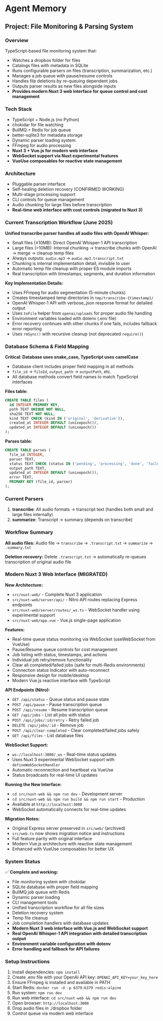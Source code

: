 # Agent Memory

## Project: File Monitoring & Parsing System

### Overview

TypeScript-based file monitoring system that:

- Watches a dropbox folder for files
- Catalogs files with metadata in SQLite
- Runs configurable parsers on files (transcription, summarization, etc.)
- Manages a job queue with pause/resume controls
- Handles file deletions by re-queuing dependent jobs
- Outputs parser results as new files alongside inputs
- **Provides modern Nuxt 3 web interface for queue control and cost management**

### Tech Stack

- TypeScript + Node.js (no Python)
- chokidar for file watching
- BullMQ + Redis for job queue
- better-sqlite3 for metadata storage
- Dynamic parser loading system
- FFmpeg for audio processing
- **Nuxt 3 + Vue.js for modern web interface**
- **WebSocket support via Nuxt experimental features**
- **VueUse composables for reactive state management**

### Architecture

- Pluggable parser interface
- Self-healing deletion recovery (CONFIRMED WORKING)
- Multi-stage processing support
- CLI controls for queue management
- Audio chunking for large files before transcription
- **Real-time web interface with cost controls (migrated to Nuxt 3)**

### Current Transcription Workflow (June 2025)

**Unified transcribe parser handles all audio files with OpenAI Whisper:**

- Small files (≤10MB): Direct OpenAI Whisper-1 API transcription
- Large files (>10MB): Internal chunking → transcribe chunks with OpenAI → merge → cleanup temp files
- Always outputs: `audio.mp3` → `audio.mp3.transcript.txt`
- Chunking is internal implementation detail, invisible to user
- Automatic temp file cleanup with proper ES module imports
- Real transcription with timestamps, segments, and duration information

**Key Implementation Details:**

- Uses FFmpeg for audio segmentation (5-minute chunks)
- Creates timestamped temp directories in `tmp/transcribe-{timestamp}/`
- OpenAI Whisper-1 API with verbose_json response format for detailed output
- Uses `toFile` helper from `openai/uploads` for proper audio file handling
- Environment variables loaded with dotenv (.env file)
- Error recovery continues with other chunks if one fails, includes fallback error reporting
- Uses `rmSync()` with recursive cleanup (not deprecated `require()`)

### Database Schema & Field Mapping

**Critical: Database uses snake_case, TypeScript uses camelCase**

- Database client includes proper field mapping in all methods
- `file_id` → `fileId`, `output_path` → `outputPath`, etc.
- All database methods convert field names to match TypeScript interfaces

**Files table:**

```sql
CREATE TABLE files (
  id INTEGER PRIMARY KEY,
  path TEXT UNIQUE NOT NULL,
  sha256 TEXT NOT NULL,
  kind TEXT CHECK (kind IN ('original', 'derivative')),
  created_at INTEGER DEFAULT (unixepoch()),
  updated_at INTEGER DEFAULT (unixepoch())
);
```

**Parses table:**

```sql
CREATE TABLE parses (
  file_id INTEGER,
  parser TEXT,
  status TEXT CHECK (status IN ('pending', 'processing', 'done', 'failed')),
  output_path TEXT,
  updated_at INTEGER DEFAULT (unixepoch()),
  error TEXT,
  PRIMARY KEY (file_id, parser)
);
```

### Current Parsers

1. **transcribe**: All audio formats → transcript text (handles both small and large files internally)
2. **summarize**: Transcript → summary (depends on transcribe)

### Workflow Summary

**All audio files:**
Audio file → `transcribe` → `.transcript.txt` → `summarize` → `.summary.txt`

**Deletion recovery:**
Delete `.transcript.txt` → automatically re-queues transcription of original audio file

### Modern Nuxt 3 Web Interface (MIGRATED)

**New Architecture:**

- `src/nuxt-web/` - Complete Nuxt 3 application
- `src/nuxt-web/server/api/` - Nitro API routes replacing Express endpoints
- `src/nuxt-web/server/routes/_ws.ts` - WebSocket handler using experimental support
- `src/nuxt-web/app.vue` - Vue.js single-page application

**Features:**

- Real-time queue status monitoring via WebSocket (useWebSocket from VueUse)
- Pause/Resume queue controls for cost management
- Job listing with status, timestamps, and actions
- Individual job retry/remove functionality
- Clear all completed/failed jobs (safe for multi-Redis environments)
- Connection status indicator with auto-reconnect
- Responsive design for mobile/desktop
- Modern Vue.js reactive interface with TypeScript

**API Endpoints (Nitro):**

- `GET /api/status` - Queue status and pause state
- `POST /api/pause` - Pause transcription queue
- `POST /api/resume` - Resume transcription queue
- `GET /api/jobs` - List all jobs with status
- `POST /api/jobs/:id/retry` - Retry failed job
- `DELETE /api/jobs/:id` - Remove job
- `POST /api/clear-completed` - Clear completed/failed jobs safely
- `GET /api/files` - List database files

**WebSocket Support:**

- `ws://localhost:3000/_ws` - Real-time status updates
- Uses Nuxt 3 experimental WebSocket support with `defineWebSocketHandler`
- Automatic reconnection and heartbeat via VueUse
- Status broadcasts for real-time UI updates

**Running the New Interface:**

- `cd src/nuxt-web && npm run dev` - Development server
- `cd src/nuxt-web && npm run build && npm run start` - Production
- Available at `http://localhost:3000`
- WebSocket automatically connects for real-time updates

**Migration Notes:**

- Original Express server preserved in `src/web/` (archived)
- `src/web.ts` now shows migration notice and instructions
- Full feature parity with original interface
- Modern Vue.js architecture with reactive state management
- Enhanced with VueUse composables for better UX

### System Status

✅ **Complete and working:**

- File monitoring system with chokidar
- SQLite database with proper field mapping
- BullMQ job queue with Redis
- Dynamic parser loading
- CLI management tools
- Unified transcription workflow for all file sizes
- Deletion recovery system
- Temp file cleanup
- Job completion handlers with database updates
- **Modern Nuxt 3 web interface with Vue.js and WebSocket support**
- **Real OpenAI Whisper-1 API integration with detailed transcription output**
- **Environment variable configuration with dotenv**
- **Error handling and fallback for API failures**

### Setup Instructions

1. Install dependencies: `npm install`
2. Create .env file with your OpenAI API key: `OPENAI_API_KEY=your_key_here`
3. Ensure FFmpeg is installed and available in PATH
4. Start Redis: `docker run -d -p 6379:6379 redis:alpine`
5. Run system: `npm run dev`
6. Run web interface: `cd src/nuxt-web && npm run dev`
7. Open browser: `http://localhost:3000`
8. Drop audio files in ./dropbox folder
9. Control queue via modern web interface
